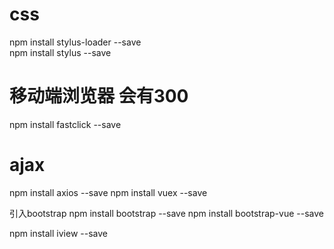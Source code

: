 # css
npm install stylus-loader --save     
npm install stylus --save  
# 移动端浏览器 会有300  
npm install fastclick --save  
# ajax
npm install axios --save
npm install vuex --save

引入bootstrap
npm install bootstrap --save 
npm install bootstrap-vue --save

npm install iview --save
